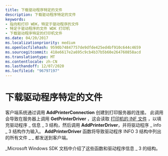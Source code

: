 ```yaml
---
title: 下载驱动程序特定的文件
description: 下载驱动程序特定的文件
keywords:
- 指向和打印 WDK，特定于驱动程序的文件
- 特定于驱动程序的文件 WDK 打印机
- 下载驱动程序特定的打印机文件
ms.date: 04/20/2017
ms.localizationpriority: medium
ms.openlocfilehash: 9590b74847757de9dfde425ed4bf910c644c4659
ms.sourcegitcommit: 418e6617e2a695c9cb4b37b5b60e264760858acd
ms.translationtype: MT
ms.contentlocale: zh-CN
ms.lasthandoff: 12/07/2020
ms.locfileid: "96797197"
---
```

# <a name="downloading-driver-specific-files"></a>下载驱动程序特定的文件





客户端系统通过调用 **AddPrinterConnection** 创建到打印服务器的连接。 此调用会导致在服务器上调用 **GetPrinterDriver** ，这会读取 [打印机的 INF 文件](printer-inf-files.md) ，以填充驱动程序 \_ 信息 \_ 3 结构，然后调用 **AddPrinterDriver**，并将驱动程序 \_ info \_ 3 结构作为输入。 **AddPrinterDriver** 函数将导致驱动程序 INFO 3 结构中列出的所有文件 \_ \_ 都发送到客户端。

\_Microsoft Windows SDK 文档中介绍了这些函数和驱动程序信息 \_ 3 的结构。

 

 




